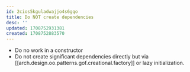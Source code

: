```yaml
---
id: 2cios5kguladwajjo4s6gqo
title: Do NOT create dependencies
desc: ''
updated: 1708752931381
created: 1708752883570
---
```



- Do no work in a constructor
- Do not create significant dependencies directly but via [[arch.design.oo.patterns.gof.creational.factory]] or lazy initialization.
